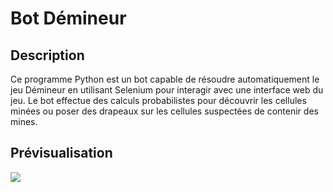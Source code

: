 # Bot Démineur

## Description

Ce programme Python est un bot capable de résoudre automatiquement le jeu Démineur en utilisant Selenium pour interagir avec une interface web du jeu. Le bot effectue des calculs probabilistes pour découvrir les cellules minées ou poser des drapeaux sur les cellules suspectées de contenir des mines.

## Prévisualisation
![](exemple.gif)